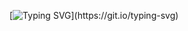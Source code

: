 [![Typing SVG](https://readme-typing-svg.demolab.com?font=Fira+Code&weight=800&size=24&pause=2000&center=true&vCenter=true&width=435&lines=Hello+World+%F0%9F%8C%8F;I+am+Harkirat+%F0%9F%91%B3%E2%80%8D%E2%99%82%EF%B8%8F%2C;a+developer+%F0%9F%91%A8%E2%80%8D%F0%9F%92%BB%2C;a+learner+%F0%9F%91%A8%E2%80%8D%F0%9F%8E%93%2C;a+hacker+%F0%9F%A5%B7%2C;and+most+importantly%2C;a+kind+and+a+good+human%F0%9F%98%8A%F0%9F%98%87.)](https://git.io/typing-svg)



